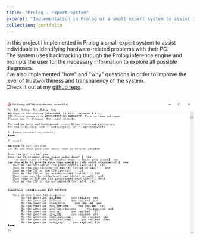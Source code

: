 ```yaml
---
title: "Prolog - Expert-System"
excerpt: "Implementation in Prolog of a small expert system to assist individuals in identifying hardware-related problems with their PC."
collection: portfolio
---
```


In this project I implemented in Prolog a small expert system to assist individuals in identifying hardware-related problems with their PC. \
The system uses backtracking through the Prolog inference engine and prompts the user for the necessary information to explore all possible diagnoses. \
I've also implemented "how" and "why" questions in order to improve the level of trustworthiness and transparency of the system. \
Check it out at my [github repo](https://github.com/GianFederico/SIDE-expert_sys_hardware_problems).

 <br/><img src='/images/exp_sys.jpg'>